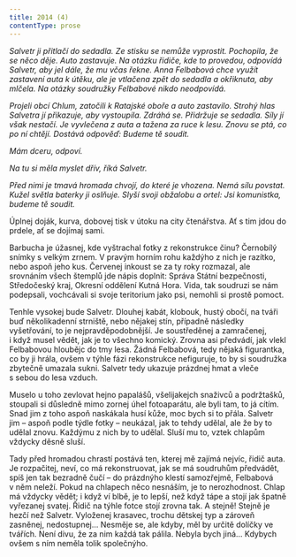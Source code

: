 ```yaml
---
title: 2014 (4)
contentType: prose
---
```


<section>

_Salvetr ji přitlačí do sedadla. Ze stisku se nemůže vyprostit. Pochopila, že se něco děje. Auto zastavuje. Na otázku řidiče, kde to provedou, odpovídá Salvetr, aby jel dále, že mu včas řekne. Anna Felbabová chce využít zastavení auta k útěku, ale je vtlačena zpět do sedadla a okřiknuta, aby mlčela. Na otázky soudružky Felbabové nikdo neodpovídá._

_Projeli obcí Chlum, zatočili k Ratajské oboře a auto zastavilo. Strohý hlas Salvetra jí přikazuje, aby vystoupila. Zdráhá se. Přidržuje se sedadla. Síly jí však nestačí. Je vyvlečena z auta a tažena za ruce k lesu. Znovu se ptá, co po ní chtějí. Dostává odpověď: Budeme tě soudit._

_Mám dceru, odpoví._

_Na tu si měla myslet dřív, říká Salvetr._

_Před nimi je tmavá hromada chvojí, do které je vhozena. Nemá sílu povstat. Kužel světla baterky ji oslňuje. Slyší svoji obžalobu a ortel: Jsi komunistka, budeme tě soudit._

Úplnej doják, kurva, dobovej tisk v útoku na city čtenářstva. Ať s tim jdou do prdele, ať se dojímaj sami.

Barbucha je úžasnej, kde vyštrachal fotky z rekonstrukce činu? Černobílý snímky s velkým zrnem. V pravým horním rohu každýho z nich je razítko, nebo aspoň jeho kus. Červenej inkoust se za ty roky rozmazal, ale srovnáním všech štemplů jde nápis doplnit: Správa Státní bezpečnosti, Středočeský kraj, Okresní oddělení Kutná Hora. Vida, tak soudruzi se nám podepsali, vochcávali si svoje teritorium jako psi, nemohli si prostě pomoct.

Tenhle vysokej bude Salvetr. Dlouhej kabát, klobouk, hustý obočí, na tváři buď několikadenní strniště, nebo nějakej stín, případně následky vyšetřování, to je nejpravděpodobnější. Je soustředěnej a zamračenej, i když musel vědět, jak je to všechno komický. Zrovna asi předvádí, jak vlekl Felbabovou hloubějc do tmy lesa. Žádná Felbabová, tedy nějaká figurantka, co by ji hrála, ovšem v týhle fázi rekonstrukce nefiguruje, to by si soudružka zbytečně umazala sukni. Salvetr tedy ukazuje prázdnej hmat a vleče s sebou do lesa vzduch.

Muselo u toho zevlovat hejno papalášů, všelijakejch snaživců a podržtašků, stoupali si důsledně mimo zornej úhel fotoaparátu, ale byli tam, to já cítím. Snad jim z toho aspoň naskákala husí kůže, moc bych si to přála. Salvetr jim – aspoň podle týdle fotky – neukázal, jak to tehdy udělal, ale že by to udělal znovu. Každýmu z nich by to udělal. Sluší mu to, vztek chlapům vždycky děsně sluší.

Tady před hromadou chrastí postává ten, kterej mě zajímá nejvíc, řidič auta. Je rozpačitej, neví, co má rekonstruovat, jak se má soudruhům předvádět, spíš jen tak bezradně čučí – do prázdnýho klestí samozřejmě, Felbabová v něm neleží. Pokud na chlapech něco nesnáším, je to nerozhodnost. Chlap má vždycky vědět; i když ví blbě, je to lepší, než když tápe a stojí jak špatně vyřezanej svatej. Řidič na týhle fotce stojí zrovna tak. A stejně! Stejně je hezčí než Salvetr. Vyloženej krasavec, trochu dětskej typ a zároveň zasněnej, nedostupnej… Nesměje se, ale kdyby, měl by určitě dolíčky ve tvářích. Není divu, že za nim každá tak pálila. Nebyla bych jiná… Kdybych ovšem s ním neměla tolik společnýho.

</section>
